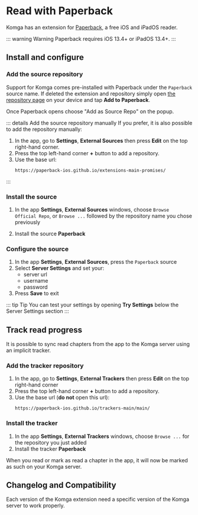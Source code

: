 # Read with Paperback

Komga has an extension for [Paperback](https://paperback.moe/), a free iOS and iPadOS reader.

::: warning Warning
Paperback requires iOS 13.4+ or iPadOS 13.4+.
:::

## Install and configure

### Add the source repository
Support for Komga comes pre-installed with Paperback under the `Paperback` source name. If deleted the extension and repository simply open [the repository page](https://paperback-ios.github.io/extensions-main-promises/) on your device and tap **Add to Paperback**.

Once Paperback opens choose "Add as Source Repo" on the popup.

::: details Add the source repository manually
If you prefer, it is also possible to add the repository manually:

1. In the app, go to **Settings**, **External Sources** then press **Edit** on the top right-hand corner.
1. Press the top left-hand corner **+** button to add a repository.
1. Use the base url:
   ```
   https://paperback-ios.github.io/extensions-main-promises/
   ```
:::

### Install the source
1. In the app **Settings**, **External Sources** windows, choose `Browse Official Repo`, or `Browse ...` followed by the repository name you chose previously

1. Install the source **Paperback**

### Configure the source
1. In the app **Settings**, **External Sources**, press the `Paperback` source
1. Select **Server Settings** and set your:
   * server url
   * username
   * password
1. Press **Save** to exit

::: tip Tip
You can test your settings by opening **Try Settings** below the Server Settings section
:::

## Track read progress

It is possible to sync read chapters from the app to the Komga server using an implicit tracker.

### Add the tracker repository
1. In the app, go to **Settings**, **External Trackers** then press **Edit** on the top right-hand corner
1. Press the top left-hand corner **+** button to add a repository.
1. Use the base url (**do not** open this url):
   ```
   https://paperback-ios.github.io/trackers-main/main/
   ```

### Install the tracker
1. In the app **Settings**, **External Trackers** windows, choose `Browse ...` for the repository you just added
1. Install the tracker **Paperback**

When you read or mark as read a chapter in the app, it will now be marked as such on your Komga server.

## Changelog and Compatibility

Each version of the Komga extension need a specific version of the Komga server to work properly.
